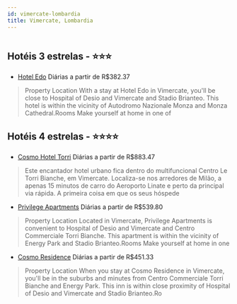 ```yaml
---
id: vimercate-lombardia
title: Vimercate, Lombardia
---
```


<center><img src="https://assets.cosmos-data.com/1/01260aa2a7b2f3d501f4d05aeb143af1-474924.jpg" alt="" /></center>


## Hotéis 3 estrelas - ⭐️⭐️⭐️

-    [Hotel Edo](https://www.hurb.com/hoteis/vimercate/hotel-edo-JNP-JP822136?cmp=18055) Diárias a partir de R$382.37
   > Property Location With a stay at Hotel Edo in Vimercate, you&apos;ll be close to Hospital of Desio and Vimercate and Stadio Brianteo. This hotel is within the vicinity of Autodromo Nazionale Monza and Monza Cathedral.Rooms Make yourself at home in one of 

## Hotéis 4 estrelas - ⭐️⭐️⭐️⭐️

-    [Cosmo Hotel Torri](https://www.hurb.com/hoteis/vimercate/cosmo-hotel-torri-JNP-JP152750?cmp=18055) Diárias a partir de R$883.47
   > Este encantador hotel urbano fica dentro do multifuncional Centro Le Torri Bianche, em Vimercate. Localiza-se nos arredores de Milão, a apenas 15 minutos de carro do Aeroporto Linate e perto da principal via rápida. A primeira coisa em que os seus hóspede
-    [Privilege Apartments](https://www.hurb.com/hoteis/vimercate/privilege-apartments-JNP-JP870067?cmp=18055) Diárias a partir de R$539.80
   > Property Location Located in Vimercate, Privilege Apartments is convenient to Hospital of Desio and Vimercate and Centro Commerciale Torri Bianche. This apartment is within the vicinity of Energy Park and Stadio Brianteo.Rooms Make yourself at home in one
-    [Cosmo Residence](https://www.hurb.com/hoteis/vimercate/cosmo-residence-JNP-JP999060?cmp=18055) Diárias a partir de R$451.33
   > Property Location When you stay at Cosmo Residence in Vimercate, you&apos;ll be in the suburbs and minutes from Centro Commerciale Torri Bianche and Energy Park.  This inn is within close proximity of Hospital of Desio and Vimercate and Stadio Brianteo.Ro
